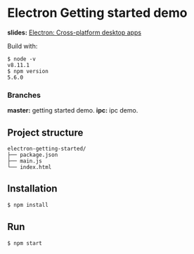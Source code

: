 # Electron Getting started demo

**slides:** [Electron: Cross-platform desktop apps](https://slides.com/jjcc1421/electron-cross-platform-apps/)

Build with:
```
$ node -v 
v8.11.1
$ npm version 
5.6.0
```

### Branches

**master:** getting started demo.
**ipc:** ipc demo.

## Project structure
```
electron-getting-started/
├── package.json
├── main.js
└── index.html
```

## Installation
```bash
$ npm install
```

## Run
```
$ npm start
```